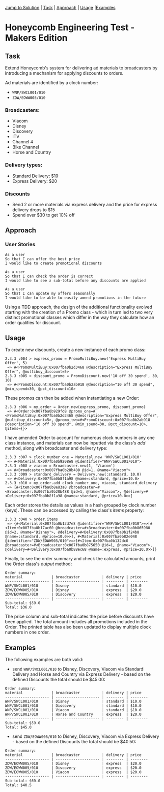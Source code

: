 [Jump to Solution](#solution) | [Task](#task) | [Approach](#approach) | [Usage](#usage) |[Examples](#examples)

# Honeycomb Engineering Test - Makers Edition

## Task

Extend Honeycomb's system for delivering ad materials to broadcasters by introducing a mechanism for applying discounts to orders.

Ad materials are identified by a clock number:

* `WNP/SWCL001/010`
* `ZDW/EOWW005/010`

### Broadcasters:

* Viacom
* Disney
* Discovery
* ITV
* Channel 4
* Bike Channel
* Horse and Country

### Delivery types:

* Standard Delivery: $10
* Express Delivery: $20

### Discounts

* Send 2 or more materials via express delivery and the price for express delivery drops to $15
* Spend over $30 to get 10% off

## Approach

### User Stories
```
As a user
So that I can offer the best price
I would like to create promotional discounts

As a user
So that I can check the order is correct
I would like to see a sub-total before any discounts are applied

As a user
So that I can update my offers seasonally
I would like to be able to easily amend promotions in the future
```

Using a TDD approach, the design of the additional functionality evolved starting with the creation of a Promo class - which in turn led to two very distinct promotional classes which differ in the way they calculate how an order qualifies for discount.

## Usage

To create new discounts, create a new instance of each promo class:

```
2.3.3 :004 > express_promo = PromoMultiBuy.new('Express MultiBuy Offer', 5)
 => #<PromoMultiBuy:0x007fba0b2d3468 @description="Express MultiBuy Offer", @multibuy_discount=5>
2.3.3 :005 > discount_promo = PromoDiscount.new('10 off 30 spend', 30, 10)
 => #<PromoDiscount:0x007fba0b2ab918 @description="10 off 30 spend", @min_spend=30, @pct_discount=10>
```

These promos can then be added when instantiating a new Order:
```
2.3.3 :006 > my_order = Order.new(express_promo, discount_promo)
 => #<Order:0x007fba0b929fd8 @promo_one=#<PromoMultiBuy:0x007fba0b2d3468 @description="Express MultiBuy Offer", @multibuy_discount=5>, @promo_two=#<PromoDiscount:0x007fba0b2ab918 @description="10 off 30 spend", @min_spend=30, @pct_discount=10>, @items={}>
```

I have amended Order to account for numerous clock numbers in any one class instance, and materials can now be inputted via the class's *add* method, along with broadcaster and delivery type:

```
2.3.3 :007 > clock_number_one = Material.new 'WNP/SWCL001/010'
 => #<Material:0x007fba0b9208e8 @identifier="WNP/SWCL001/010">
2.3.3 :008 > viacom = Broadcaster.new(1, 'Viacom')
 => #<Broadcaster:0x007fba0b28b488 @id=1, @name="Viacom">
2.3.3 :009 > standard_delivery = Delivery.new(:standard, 10.0)
 => #<Delivery:0x007fba0b8f1a98 @name=:standard, @price=10.0>
2.3.3 :010 > my_order.add clock_number_one, viacom, standard_delivery
 => [#<Item:0x007fba0b8e83a8 @broadcaster=#<Broadcaster:0x007fba0b28b488 @id=1, @name="Viacom">, @delivery=#<Delivery:0x007fba0b8f1a98 @name=:standard, @price=10.0>>]
```

Each order stores the details as values in a hash grouped by clock number (keys). These can be accessed by calling the class's *items* property:

```
2.3.3 :040 > order.items
 => {#<Material:0x007fba0b13d7e8 @identifier="WNP/SWCL001/010">=>[#<Item:0x007fba0b17ac60 @broadcaster=#<Broadcaster:0x007fba0b865980 @id=2, @name="Disney">, @delivery=#<Delivery:0x007fba0b1f24b8 @name=:standard, @price=10.0>>], #<Material:0x007fba0b82e048 @identifier="ZDW/EOWW005/010">=>[#<Item:0x007fba0b132dc0 @broadcaster=#<Broadcaster:0x007fba0b875650 @id=1, @name="Viacom">, @delivery=#<Delivery:0x007fba0b88ec68 @name=:express, @price=20.0>>]}
```

Finally, to see the order summary and check the calculated amounts, print the Order class's *output* method:
```
Order summary:
material             | broadcaster          | delivery | price
-------------------- | -------------------- | -------- | --------
WNP/SWCL001/010      | Disney               | standard | $10.0
ZDW/EOWW005/010      | Disney               | express  | $20.0
ZDW/EOWW005/010      | Discovery            | express  | $20.0
-------------------- | -------------------- | -------- | --------
Sub-total: $50.0
Total: $36.0
```
The price column and sub-total indicates the price before discounts have been applied. The total amount includes all promotions included in the Order. The printed table has also been updated to display multiple clock numbers in one order.

## Examples

The following examples are both valid:

* send `WNP/SWCL001/010` to Disney, Discovery, Viacom via Standard Delivery and Horse and Country via Express Delivery - based on the defined Discounts the total should be $45.00:
```
Order summary:
material             | broadcaster          | delivery | price
-------------------- | -------------------- | -------- | --------
WNP/SWCL001/010      | Disney               | standard | $10.0
WNP/SWCL001/010      | Discovery            | standard | $10.0
WNP/SWCL001/010      | Viacom               | standard | $10.0
WNP/SWCL001/010      | Horse and Country    | express  | $20.0
-------------------- | -------------------- | -------- | --------
Sub-total: $50.0
Total: $45.0
```  

* send `ZDW/EOWW005/010` to Disney, Discovery, Viacom via Express Delivery - based on the defined Discounts the total should be $40.50:
```
Order summary:
material             | broadcaster          | delivery | price
-------------------- | -------------------- | -------- | --------
ZDW/EOWW005/010      | Disney               | express  | $20.0
ZDW/EOWW005/010      | Discovery            | express  | $20.0
ZDW/EOWW005/010      | Viacom               | express  | $20.0
-------------------- | -------------------- | -------- | --------
Sub-total: $60.0
Total: $40.5
```
